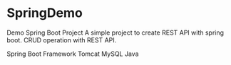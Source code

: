 # SpringDemo
Demo Spring Boot Project
A simple project to create REST API with spring boot.
CRUD operation with REST API.

Spring Boot Framework
Tomcat
MySQL
Java
